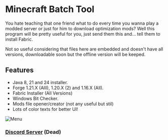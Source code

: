 # Minecraft Batch Tool
You hate teaching that one friend what to do every time you wanna play a modded server or just for him to download optimization mods? Well this program will be pretty useful for you, just send them this and... tell them to install Fabric.

Not so useful considering that files here are embedded and doesn't have all versions, downloadable soon but the offline version will be keeped.

## Features

 -  Java 8, 21 and 24 installer.
  -  Forge 1.21.X (Alll), 1.20.X (2) and 1.16.X (All).
 -   Fabric Installer (All Versions)
 -  Windows Bit Checker.
 -   Mods file opener/creator (not any useful but stil)
  -  Lots of color texts for better UI!
    
![Menu](https://github.com/user-attachments/assets/9356968c-51f5-4a11-be7d-b200220e798b)


### [Discord Server](https://discord.gg/DKk7twxm5u) (Dead)
